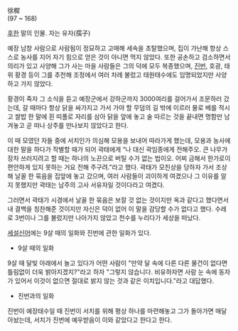 徐穉  
(97 ~ 168)

[후한](%ED%9B%84%ED%95%9C.md) 말의 인물. 자는 유자(孺子)

예장 남창 사람으로 사람됨이 정묘하고 고매해 세속을 초탈했으며, 집이 가난해 항상 스스로 농사를 지어 자기 힘으로 얻은 것이 아니면 먹지
않았다. 또한 공손하고 검소하면서 의리가 있고 사양해 그가 사는 마을 사람들은 그의 덕에 모두 복종했으며,
[진번](%EC%A7%84%EB%B2%88#s-2.md), 호광, 태위 황경 등이 그를 추천해 조정에서 여러 차례 불렀고 태원태수에도
임명되었지만 사양하고 가지 않았다.

황경이 죽자 그 소식을 듣고 예장군에서 강하군까지 3000여리를 걸어가서 조문하러 갔는데, 갈 때마다 항상 닭을 싸가지고 가서 가야 할
무덤의 길 밖에 이르러 물로 베를 적시고 쌀밥 한 말에 흰 띠풀로 자리를 삼아 닭을 앞에 놓고 술 따르는 것을 끝내면 명함만 남겨놓고 곧
떠나 상주를 만나보지 않았다고 한다.

이 때 모였던 자들 중에 서치인가 의심해 모용을 보내어 따라가게 했는데, 모용과 농사에 대한 말을 하다가 작별할 때가 되어 곽태에게 “나
대신 곽임종에게 전해주오. 큰 나무가 장차 쓰러지려고 할 때는 하나의 노끈으로 버틸 수가 없는 법이오. 어찌 금해서 한가로이 편안하게 있지
못하는 거요 전해 주구려.”라고 했다. 곽태가 모친상을 당하자 가서 조상해 날꼴 한 묶음을 집앞에 놓고 갔으며, 여러 사람들이 괴이하게
여겼으나 그 이유를 알지 못했지만 곽태는 남주의 고사 서유자일 것이다라고 여겼다.

그러면서 곽태가 시경에서 날꼴 한 묶음은 보잘 것 없는 것이지만 옥과 같다고 했다면서 내 결백을 칭찬해준 것이지만 자신은 덕이 없어 이 말을
감당할 수가 없다고 했다. 수레로 3번이나 그를 불렀지만 나아가지 않았고 천수를 누리다가 세상을 떠났다.

[세설신어](%EC%84%B8%EC%84%A4%EC%8B%A0%EC%96%B4.md)에는 9살 때의 일화와 진번에 관한 일화가 있다.

  * 9살 때의 일화

9살 때 달빛 아래에서 놀고 있다가 어떤 사람이 "만약 달 속에 다른 다른 물건이 없다면 틀림없이 더욱 밝아지겠지?"라고 하자 "그렇지
않습니다. 비유하자면 사람 눈 속에 동자가 있어서 이것이 없으면 절대로 밝지 않는 것과 같은 이치입니다."라고 대답했다.

  * 진번과의 일화

진번이 예장태수일 때 진번이 서치를 위해 평상 하나를 마련해놓고 그가 돌아가면 매달아놨는데, 서치가 진번에 예우받음이 이와 같았다고 한다고
한다.


